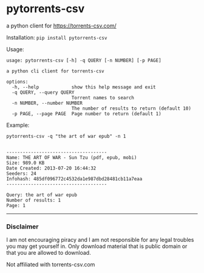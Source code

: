 # pytorrents-csv

a python client for https://torrents-csv.com/

Installation: `pip install pytorrents-csv`

Usage:

```
usage: pytorrents-csv [-h] -q QUERY [-n NUMBER] [-p PAGE]

a python cli client for torrents-csv

options:
  -h, --help            show this help message and exit
  -q QUERY, --query QUERY
                        Torrent names to search
  -n NUMBER, --number NUMBER
                        The number of results to return (default 10)
  -p PAGE, --page PAGE  Page number to return (default 1)
```

Example:

```
pytorrents-csv -q "the art of war epub" -n 1
```
```

-------------------------------------
Name: THE ART OF WAR - Sun Tzu (pdf, epub, mobi)
Size: 989.0 KB
Date Created: 2013-07-20 16:44:32
Seeders: 24
Infohash: 485df096772c4532da1e987dbd28481cb11a7eaa
-------------------------------------

Query: the art of war epub
Number of results: 1
Page: 1
```

---
### Disclaimer
I am not encouraging piracy and I am not responsible for any legal troubles you may get yourself in. Only download material that is public domain or that you are allowed to download. 

Not affiliated with torrents-csv.com
